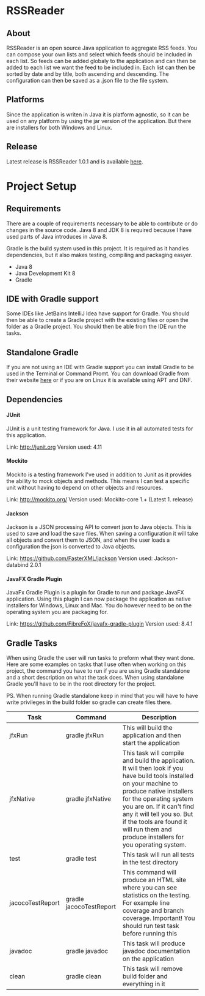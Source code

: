 # RSSReader
## About
RSSReader is an open source Java application to aggregate RSS feeds. You can compose your own lists and select which feeds should be included in each list. So feeds can be added globaly to the application and can then be added to each list we want the feed to be included in. Each list can then be sorted by date and by title, both ascending and descending. The configuration can then be saved as a .json file to the file system.

## Platforms
Since the application is writen in Java it is platform agnostic, so it can be used on any platform by using the jar version of the application. But there are installers for both Windows and Linux.

## Release
Latest release is RSSReader 1.0.1 and is available [here](https://github.com/1dv430/an222yp-project/releases/tag/v1.0.1).

# Project Setup
## Requirements
There are a couple of requirements necessary to be able to contribute or do changes in the source code. Java 8 and JDK 8 is required because I have used parts of Java introduces in Java 8.

Gradle is the build system used in this project. It is required as it handles dependencies, but it also makes testing, compiling and packaging easyer.

* Java 8
* Java Development Kit 8
* Gradle

## IDE with Gradle support
Some IDEs like JetBains IntelliJ Idea have support for Gradle. You should then be able to create a Gradle project with the existing files or open the folder as a Gradle project. You should then be able from the IDE run the tasks.

## Standalone Gradle
If you are not using an IDE with Gradle support you can install Gradle to be used in the Terminal or Command Promt. You can download Gradle from their website [here](http://gradle.org/gradle-download/) or if you are on Linux it is available using APT and DNF.

## Dependencies
#### JUnit
JUnit is a unit testing framework for Java. I use it in all automated tests for this application.

Link: http://junit.org
Version used: 4.11

#### Mockito
Mockito is a testing framework I've used in addition to Junit as it provides the ability to mock objects and methods. This means I can test a specific unit without having to depend on other objects and resources.

Link: http://mockito.org/
Version used: Mockito-core 1.+ (Latest 1. release)

#### Jackson
Jackson is a JSON processing API to convert json to Java objects. This is used to save and load the save files. When saving a configuration it will take all objects and convert them to JSON, and when the user loads a configuration the json is converted to Java objects.

Link: https://github.com/FasterXML/jackson
Version used: Jackson-databind 2.0.1

#### JavaFX Gradle Plugin
JavaFx Gradle Plugin is a plugin for Gradle to run and package JavaFX application. Using this plugin I can now package the application as native installers for Windows, Linux and Mac. You do however need to be on the operating system you are packaging for.

Link: https://github.com/FibreFoX/javafx-gradle-plugin
Version used: 8.4.1

## Gradle Tasks
When using Gradle the user will run tasks to preform what they want done. Here are some examples on tasks that I use often when working on this project, the command you have to run if you are using Gradle standalone and a short description on what the task does. When using standalone Gradle you'll have to be in the root directory for the project.

PS. When running Gradle standalone keep in mind that you will have to have write privileges in the build folder so gradle can create files there.

|Task|Command|Description|
|----|----|----|
|jfxRun|gradle jfxRun|This will build the application and then start the application|
|jfxNative|gradle jfxNative|This task will compile and build the application. It will then look if you have build tools installed on your machine to produce native installers for the operating system you are on. If it can't find any it will tell you so. But if the tools are found it will run them and produce installers for you operating system.
|test|gradle test|This task will run all tests in the test directory|
|jacocoTestReport|gradle jacocoTestReport|This command will produce an HTML site where you can see statistics on the testing. For example line coverage and branch coverage. Important! You should run test task before running this|
|javadoc|gradle javadoc|This task will produce javadoc documentation on the application|
|clean|gradle clean|This task will remove build folder and everything in it|
